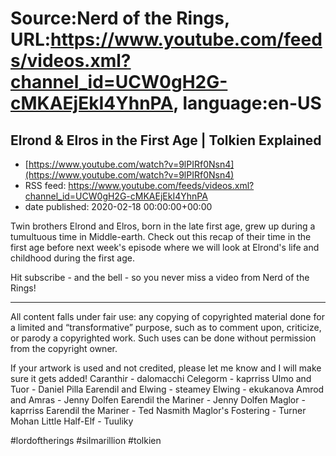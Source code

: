 # Source:Nerd of the Rings, URL:https://www.youtube.com/feeds/videos.xml?channel_id=UCW0gH2G-cMKAEjEkI4YhnPA, language:en-US

## Elrond & Elros in the First Age | Tolkien Explained
 - [https://www.youtube.com/watch?v=9lPIRf0Nsn4](https://www.youtube.com/watch?v=9lPIRf0Nsn4)
 - RSS feed: https://www.youtube.com/feeds/videos.xml?channel_id=UCW0gH2G-cMKAEjEkI4YhnPA
 - date published: 2020-02-18 00:00:00+00:00

Twin brothers Elrond and Elros, born in the late first age, grew up during a tumultuous time in Middle-earth.  Check out this recap of their time in the first age before next week's episode where we will look at Elrond's life and childhood during the first age.

Hit subscribe - and the bell - so you never miss a video from Nerd of the Rings!

--------------
All content falls under fair use: any copying of copyrighted material done for a limited and “transformative” purpose, such as to comment upon, criticize, or parody a copyrighted work. Such uses can be done without permission from the copyright owner.

If your artwork is used and not credited, please let me know and I will make sure it gets added!
Caranthir - dalomacchi
Celegorm - kaprriss
Ulmo and Tuor - Daniel Pilla
Earendil and Elwing - steamey
Elwing - ekukanova
Amrod and Amras - Jenny Dolfen
Earendil the Mariner - Jenny Dolfen
Maglor - kaprriss
Earendil the Mariner - Ted Nasmith
Maglor's Fostering - Turner Mohan
Little Half-Elf - Tuuliky

#lordoftherings #silmarillion #tolkien

